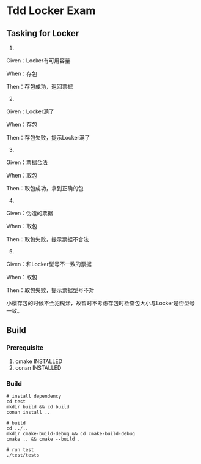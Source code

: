 # Tdd Locker Exam

## Tasking for Locker
1.

Given：Locker有可用容量

When：存包

Then：存包成功，返回票据

2.


Given：Locker满了

When：存包

Then：存包失败，提示Locker满了

3.

Given：票据合法

When：取包

Then：取包成功，拿到正确的包

4.

Given：伪造的票据

When：取包

Then：取包失败，提示票据不合法

5.

Given：和Locker型号不一致的票据

When：取包

Then：取包失败，提示票据型号不对



小樱存包的时候不会犯糊涂，故暂时不考虑存包时检查包大小与Locker是否型号一致。




## Build

### Prerequisite
1. cmake INSTALLED
2. conan INSTALLED

### Build
```shell script
# install dependency
cd test
mkdir build && cd build
conan install ..

# build
cd ../..
mkdir cmake-build-debug && cd cmake-build-debug 
cmake .. && cmake --build .

# run test
./test/tests
```